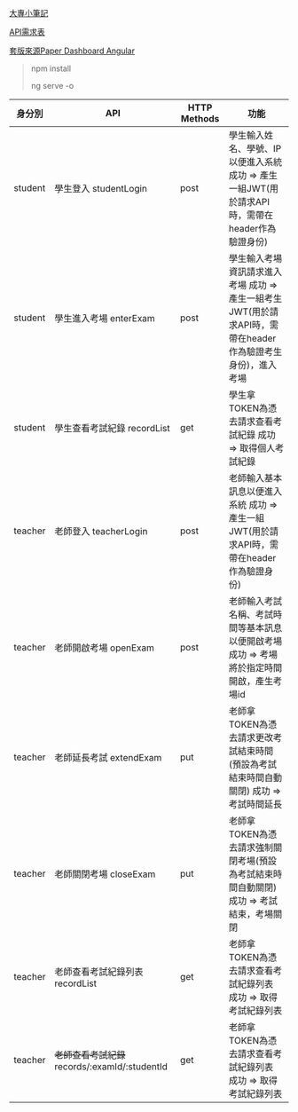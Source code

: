   
 [大專小筆記](https://hackmd.io/zT1-GcNtR4uLbq0L4K4DvA?view)
 
 [API需求表](https://hackmd.io/_6PAKFulQXaKiaQjSwMA5Q?both)
 
 [套版來源Paper Dashboard Angular](https://www.creative-tim.com/product/paper-dashboard-angular)
 
 > npm install
 >
 > ng serve -o
 
 | 身分別    | API                    | HTTP Methods | 功能    |
| ------- | ---------------------- | ------ | ------------------ |
| student | 學生登入  studentLogin | post   | 學生輸入姓名、學號、IP以便進入系統 成功 => 產生一組JWT(用於請求API時，需帶在header作為驗證身份) |
| student | 學生進入考場  enterExam | post   | 學生輸入考場資訊請求進入考場 成功 => 產生一組考生JWT(用於請求API時，需帶在header作為驗證考生身份)，進入考場 |
| student | 學生查看考試紀錄 recordList | get   | 學生拿TOKEN為憑去請求查看考試紀錄 成功 => 取得個人考試紀錄 |
| teacher | 老師登入  teacherLogin | post   | 老師輸入基本訊息以便進入系統 成功 => 產生一組JWT(用於請求API時，需帶在header作為驗證身份) |
| teacher | 老師開啟考場  openExam | post   | 老師輸入考試名稱、考試時間等基本訊息以便開啟考場 成功 => 考場將於指定時間開啟，產生考場id
| teacher | 老師延長考試 extendExam | put | 老師拿TOKEN為憑去請求更改考試結束時間(預設為考試結束時間自動關閉) 成功 => 考試時間延長 |
| teacher | 老師關閉考場 closeExam | put | 老師拿TOKEN為憑去請求強制關閉考場(預設為考試結束時間自動關閉) 成功 => 考試結束，考場關閉 |
| teacher | 老師查看考試紀錄列表 recordList | get   | 老師拿TOKEN為憑去請求查看考試紀錄列表 成功 => 取得考試紀錄列表 |
| teacher | ~~老師查看考試紀錄~~ records/:examId/:studentId | get  | 老師拿TOKEN為憑去請求查看考試紀錄列表 成功 => 取得考試紀錄列表 |
